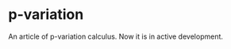 p-variation
========================

An article of p-variation calculus. Now it is in active development.
